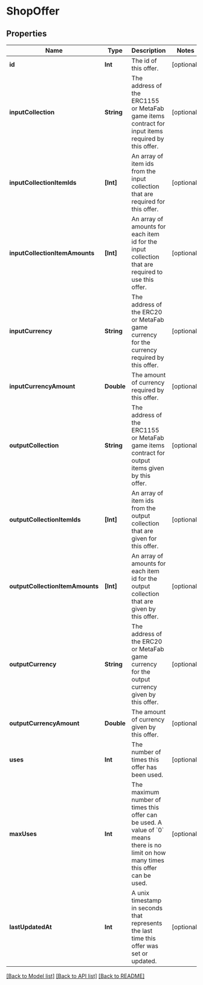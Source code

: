 # ShopOffer

## Properties
Name | Type | Description | Notes
------------ | ------------- | ------------- | -------------
**id** | **Int** | The id of this offer. | [optional] 
**inputCollection** | **String** | The address of the ERC1155 or MetaFab game items contract for input items required by this offer. | [optional] 
**inputCollectionItemIds** | **[Int]** | An array of item ids from the input collection that are required for this offer. | [optional] 
**inputCollectionItemAmounts** | **[Int]** | An array of amounts for each item id for the input collection that are required to use this offer. | [optional] 
**inputCurrency** | **String** | The address of the ERC20 or MetaFab game currency for the currency required by this offer. | [optional] 
**inputCurrencyAmount** | **Double** | The amount of currency required by this offer. | [optional] 
**outputCollection** | **String** | The address of the ERC1155 or MetaFab game items contract for output items given by this offer. | [optional] 
**outputCollectionItemIds** | **[Int]** | An array of item ids from the output collection that are given for this offer. | [optional] 
**outputCollectionItemAmounts** | **[Int]** | An array of amounts for each item id for the output collection that are given by this offer. | [optional] 
**outputCurrency** | **String** | The address of the ERC20 or MetaFab game currency for the output currency given by this offer. | [optional] 
**outputCurrencyAmount** | **Double** | The amount of currency given by this offer. | [optional] 
**uses** | **Int** | The number of times this offer has been used. | [optional] 
**maxUses** | **Int** | The maximum number of times this offer can be used. A value of &#x60;0&#x60; means there is no limit on how many times this offer can be used. | [optional] 
**lastUpdatedAt** | **Int** | A unix timestamp in seconds that represents the last time this offer was set or updated. | [optional] 

[[Back to Model list]](../README.md#documentation-for-models) [[Back to API list]](../README.md#documentation-for-api-endpoints) [[Back to README]](../README.md)


